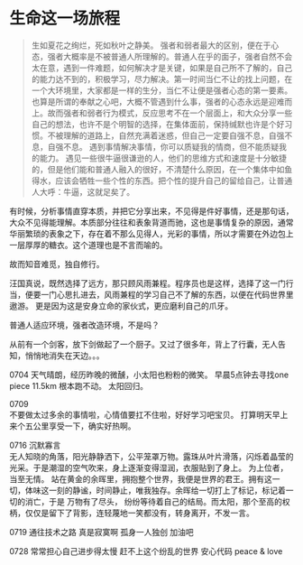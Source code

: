 # 生命这一场旅程

> 生如夏花之绚烂，死如秋叶之静美。
强者和弱者最大的区别，便在于心态，强者大概率是不被普通人所理解的。普通人在乎的面子，强者自然不会太在意，遇到一件难题，如何解决才是关键，如果是自己所不了解的，自己的能力达不到的，积极学习，尽力解决。第一时间当仁不让的找上问题，在一个大环境里，大家都是一样的生分，当仁不让便是强者心态的第一要素。
>也算是所谓的奉献之心吧，大概不管遇到什么事，强者的心态永远是迎难而上。故而强者和弱者行为模式，反应思考不在一个层面上，和大众分享一些自己的想法，也许不是个明智的选择，在集体面前，保持缄默也许是个好习惯。不被理解的道路上，自然充满着迷惑，但自己一定要自强不息，自强不息，自强不息。
> 遇到事情解决事情，你可以质疑我的情商，但不能质疑我的能力。
> 遇见一些很牛逼很谦逊的人，他们的思维方式和速度是十分敏捷的，但是他们能和普通人融入的很好，不清楚什么原因，在一个集体中如鱼得水，应该会牺牲一些个性的东西。把个性的提升自己的留给自己，让普通人大呼：牛逼，这就足矣了。


有时候，分析事情直穿本质，并把它分享出来，不见得是件好事情，还是那句话，大众不见得能理解。本质部分往往和表象背道而驰，这也是事情复杂的原因，通常华丽繁琐的表象之下，存在着不那么见得人，光彩的事情，所以才需要在外边包上一层厚厚的糖衣。这个道理也是不言而喻的。


故而知音难觅，独自修行。


汪国真说，既然选择了远方，那只顾风雨兼程。程序员也是这样，选择了这一门行当，便要一门心思扎进去，风雨兼程的学习自己不了解的东西，以便在代码世界里遨游。
更是因为这是安身立命的家伙式，更应磨利自己的爪牙。


普通人适应环境，强者改造环境，不是吗？  

从前有一个剑客，放下剑做起了一个厨子。又过了很多年，背上了行囊，无人告知，悄悄地消失在天边。。。

0704
天气晴朗，经历昨晚的微醺，小太阳也粉粉的微笑。
早晨5点钟去寻找one piece 11.5km 根本跑不动。
太阳回归。


0709  
不要做太过多余的事情啦，心情值要扛不住啦，好好学习吧宝贝。
打算明天早上来个五公里享受一下，确实好热啊。


0716 
沉默寡言  
无人知晓的角落，阳光静静洒下，公平笼罩万物。露珠从叶片滑落，闪烁着晶莹的光采。于是潮湿的空气吹来，身上逐渐变得湿润，衣服贴到了身上。
为上位者，当至无情。
站在黄金的余晖里，拥抱整个世界，我便是世界的君王。拥有这一切，体味这一刻的静谧，时间静止，唯我独存。余晖给一切打上了标记，标记着一切的消亡，于是 万物有了尽头， 纷纷等待着自己的结局。而太阳，那个至高的权柄，仅仅是留下了背影，连轻蔑地一笑都没有，转身离开，不发一言。


0719
通往技术之路  真是寂寞啊 孤身一人独创 加油吧


0728
常常担心自己进步得太慢 赶不上这个纷乱的世界 安心代码 peace & love
